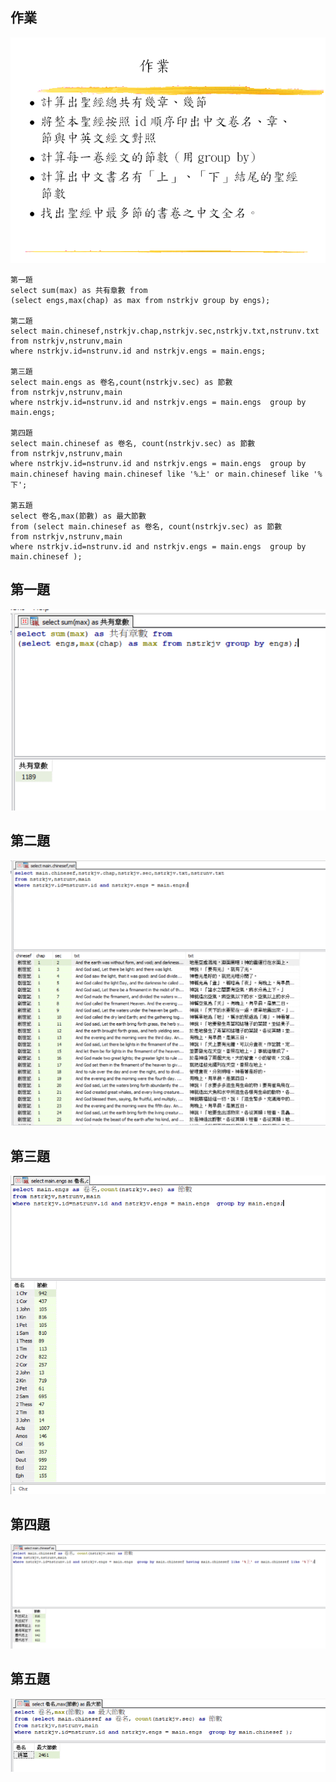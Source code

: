 ## 作業
![image](https://github.com/4080E68/database2/blob/main/0322/homework0322.PNG)
```
第一題
select sum(max) as 共有章數 from 
(select engs,max(chap) as max from nstrkjv group by engs);

第二題
select main.chinesef,nstrkjv.chap,nstrkjv.sec,nstrkjv.txt,nstrunv.txt 
from nstrkjv,nstrunv,main 
where nstrkjv.id=nstrunv.id and nstrkjv.engs = main.engs;

第三題
select main.engs as 卷名,count(nstrkjv.sec) as 節數 
from nstrkjv,nstrunv,main 
where nstrkjv.id=nstrunv.id and nstrkjv.engs = main.engs  group by main.engs;

第四題
select main.chinesef as 卷名, count(nstrkjv.sec) as 節數 
from nstrkjv,nstrunv,main 
where nstrkjv.id=nstrunv.id and nstrkjv.engs = main.engs  group by main.chinesef having main.chinesef like '%上' or main.chinesef like '%下';

第五題
select 卷名,max(節數) as 最大節數 
from (select main.chinesef as 卷名, count(nstrkjv.sec) as 節數
from nstrkjv,nstrunv,main 
where nstrkjv.id=nstrunv.id and nstrkjv.engs = main.engs  group by main.chinesef );
```
## 第一題
![image](https://github.com/4080E68/database2/blob/main/0322/1.PNG)
## 第二題
![image](https://github.com/4080E68/database2/blob/main/0322/2.PNG)
## 第三題
![image](https://github.com/4080E68/database2/blob/main/0322/3.PNG)
## 第四題
![image](https://github.com/4080E68/database2/blob/main/0322/4.PNG)
## 第五題
![image](https://github.com/4080E68/database2/blob/main/0322/5.PNG)


